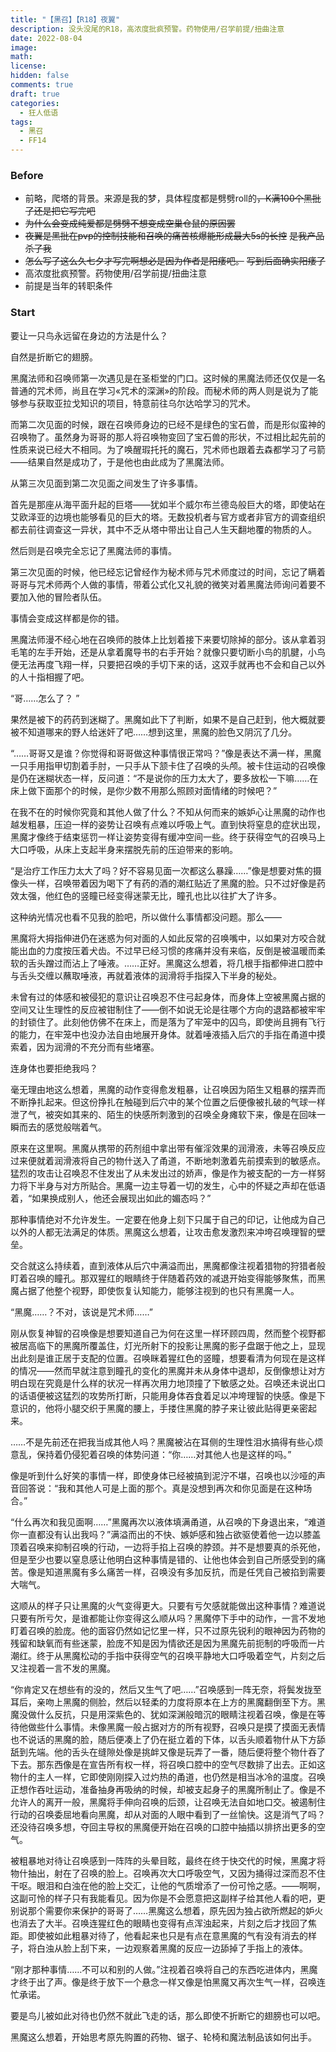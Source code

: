 ```yaml
---
title: "【黑召】【R18】夜翼"
description: 没头没尾的R18，高浓度批疯预警。药物使用/召学前提/扭曲注意
date: 2022-08-04
image: 
math: 
license: 
hidden: false
comments: true
draft: true
categories:
  - 狂人低语
tags:
  - 黑召
  - FF14
---
```


### Before

- 前略，爬塔的背景。来源是我的梦，具体程度都是劈劈roll的~~，K满100个黑批了还是把它写完吧~~
- ~~为什么会变成纯爱都是劈劈不想变成空巢仓鼠的原因罢~~
- ~~夜翼是黑批在pvp的控制技能和召唤的痛苦核爆能形成最大5s的长控~~ ~~是我产品杀了我~~
- ~~怎么写了这么久七夕才写完啊想必是因为作者是阳痿吧。~~ ~~写到后面确实阳痿了~~
- 高浓度批疯预警。药物使用/召学前提/扭曲注意
- 前提是当年的转职条件

### Start

要让一只鸟永远留在身边的方法是什么？

自然是折断它的翅膀。

黑魔法师和召唤师第一次遇见是在圣柜堂的门口。这时候的黑魔法师还仅仅是一名普通的咒术师，尚且在学习«咒术的深渊»的阶段。而秘术师的两人则是说为了能够参与获取亚拉戈知识的项目，特意前往乌尔达哈学习的咒术。

而第二次见面的时候，跟在召唤师身边的已经不是绿色的宝石兽，而是形似蛮神的召唤物了。虽然身为哥哥的那人将召唤物变回了宝石兽的形状，不过相比起先前的性质来说已经大不相同。为了唤醒瑕托托的魔石，咒术师也跟着去森都学习了弓箭——结果自然是成功了，于是他也由此成为了黑魔法师。

从第三次见面到第二次见面之间发生了许多事情。

首先是那座从海平面升起的巨塔——犹如半个威尔布兰德岛般巨大的塔，即使站在艾欧泽亚的边境也能够看见的巨大的塔。无数投机者与官方或者非官方的调查组织都去前往调查这一异状，其中不乏从塔中带出让自己人生天翻地覆的物质的人。

然后则是召唤完全忘记了黑魔法师的事情。 

第三次见面的时候，他已经忘记曾经作为秘术师与咒术师度过的时间，忘记了瞒着哥哥与咒术师两个人做的事情，带着公式化又礼貌的微笑对着黑魔法师询问着要不要加入他的冒险者队伍。

事情会变成这样都是你的错。

黑魔法师漫不经心地在召唤师的肢体上比划着接下来要切除掉的部分。该从拿着羽毛笔的左手开始，还是从拿着魔导书的右手开始？就像只要切断小鸟的肌腱，小鸟便无法再度飞翔一样，只要把召唤的手切下来的话，这双手就再也不会和自己以外的人十指相握了吧。

“哥……怎么了？ ”

果然是被下的药药到迷糊了。黑魔如此下了判断，如果不是自己赶到，他大概就要被不知道哪来的野人给迷奸了吧……想到这里，黑魔的脸色又阴沉了几分。

“……哥哥又是谁？你觉得和哥哥做这种事情很正常吗？”像是表达不满一样，黑魔一只手用指甲切割着手肘，一只手从下颔卡住了召唤的头颅。被卡住运动的召唤像是仍在迷糊状态一样，反问道：“不是说你的压力太大了，要多放松一下嘛……在床上做下面那个的时候，是你少数不用那么照顾对面情绪的时候吧？”

在我不在的时候你究竟和其他人做了什么？不知从何而来的嫉妒心让黑魔的动作也越发粗暴，压迫一样的姿势让召唤有点难以呼吸上气。直到快将窒息的症状出现，黑魔才像终于结束惩罚一样让姿势变得有缓冲空间一些。终于获得空气的召唤马上大口呼吸，从床上支起半身来摆脱先前的压迫带来的影响。

“是治疗工作压力太大了吗？好不容易见面一次都这么暴躁……”像是想要对焦的摄像头一样，召唤带着因为喝下了有药的酒的潮红贴近了黑魔的脸。只不过好像是药效太强，他红色的竖瞳已经变得迷蒙无比，瞳孔也比以往扩大了许多。

这种纳光情况也看不见我的脸吧，所以做什么事情都没问题。那么——

黑魔将大拇指伸进仍在迷惑为何对面的人如此反常的召唤嘴中，以如果对方咬合就能出血的力度按压着犬齿。不过早已经习惯的疼痛并没有来临，反倒是被温暖而柔软的舌头蹭过而沾上了唾液。……正好。黑魔这么想着，将几根手指都伸进口腔中与舌头交缠以蘸取唾液，再就着液体的润滑将手指探入下半身的秘处。

未曾有过的体感和被侵犯的意识让召唤忍不住弓起身体，而身体上空被黑魔占据的空间又让生理性的反应被钳制住了——倒不如说无论是往哪个方向的退路都被牢牢的封锁住了。此刻他仿佛不在床上，而是落为了牢笼中的囚鸟，即使尚且拥有飞行的能力，在牢笼中也没办法自由地展开身体。就着唾液插入后穴的手指在甬道中摸索着，因为润滑的不充分而有些堵塞。

连身体也要拒绝我吗？

毫无理由地这么想着，黑魔的动作变得愈发粗暴，让召唤因为陌生又粗暴的摆弄而不断挣扎起来。但这份挣扎在触碰到后穴中的某个位置之后便像被扎破的气球一样泄了气，被突如其来的、陌生的快感所刺激到的召唤全身瘫软下来，像是在回味一瞬而去的感觉般喘着气。

原来在这里啊。黑魔从携带的药剂组中拿出带有催淫效果的润滑液，未等召唤反应过来便就着润滑液将自己的物什送入了甬道，不断地刺激着先前摸索到的敏感点。猛烈的攻击让召唤忍不住发出了从未发出过的娇声，像是作为被支配的一方一样努力将下半身与对方所贴合。黑魔一边主导着一切的发生，心中的怀疑之声却在低语着，“如果换成别人，他还会展现出如此的媚态吗？”

那种事情绝对不允许发生。一定要在他身上刻下只属于自己的印记，让他成为自己以外的人都无法满足的体质。黑魔这么想着，让攻击愈发激烈来冲垮召唤理智的壁垒。

交合就这么持续着，直到液体从后穴中满溢而出，黑魔都像注视着猎物的狩猎者般盯着召唤的瞳孔。那双猩红的眼睛终于伴随着药效的减退开始变得能够聚焦，而黑魔占据了他整个视野，即使恢复认知能力，能够注视到的也只有黑魔一人。

“黑魔……？不对，该说是咒术师……”

刚从恢复神智的召唤像是想要知道自己为何在这里一样环顾四周，然而整个视野都被居高临下的黑魔所覆盖住，灯光所射下的投影让黑魔的影子盘踞于他之上，显现出此刻是谁正居于支配的位置。召唤眯着猩红色的竖瞳，想要看清为何现在是这样的情况——然而早就注意到瞳孔的变化的黑魔并未从身体中退却，反倒像想让对方明白现在究竟是什么样的状况一样再次用力地顶撞了下敏感之处。召唤还未说出口的话语便被这猛烈的攻势所打断，只能用身体吞食着足以冲垮理智的快感。像是下意识的，他将小腿交织于黑魔的腰上，手搂住黑魔的脖子来让彼此贴得更亲密起来。

……不是先前还在把我当成其他人吗？黑魔被沾在耳侧的生理性泪水搞得有些心烦意乱，保持着仍侵犯着召唤的体势问道：“你……对其他人也是这样的吗。”

像是听到什么好笑的事情一样，即使身体已经被搞到泥泞不堪，召唤也以沙哑的声音回答说：“我和其他人可是上面的那个。真是没想到再次和你见面是在这种场合。”

“什么再次和我见面啊……”黑魔再次以液体填满甬道，从召唤的下身退出来，“难道你一直都没有认出我吗？”满溢而出的不快、嫉妒感和独占欲驱使着他一边以膝盖顶着召唤来抑制召唤的行动，一边将手掐上召唤的脖颈。并不是想要真的杀死他，但是至少也要以窒息感让他明白这种事情是错的、让他也体会到自己所感受到的痛苦。像是知道黑魔有多么痛苦一样，召唤没有多加反抗，而是任凭自己被掐到需要大喘气。

这顺从的样子只让黑魔的火气变得更大。只要有亏欠感就能做出这种事情？难道说只要有所亏欠，是谁都能让你变得这么顺从吗？黑魔停下手中的动作，一言不发地盯着召唤的脸庞。他的面容仍然如记忆里一样，只不过原先锐利的眼神因为药物的残留和缺氧而有些迷蒙，脸庞不知是因为情欲还是因为黑魔先前扼制的呼吸而一片潮红。终于从黑魔松动的手指中获得空气的召唤平静地大口呼吸着空气，片刻之后又注视着一言不发的黑魔。 

“你肯定又在想些有的没的，然后又生气了吧……”召唤感到一阵无奈，将鬓发拢至耳后，亲吻上黑魔的侧脸，然后以轻柔的力度将原本在上方的黑魔翻倒至下方。黑魔没做什么反抗，只是用深紫色的、犹如深渊般暗沉的眼睛注视着召唤，像是在等待他做些什么事情。未像黑魔一般占据对方的所有视野，召唤只是摸了摸面无表情也不说话的黑魔的脸，随后便凑上了仍在挺立着的下体，以舌头顺着物什从下方舔舐到先端。他的舌头在缝隙处像是挑衅又像是玩弄了一番，随后便将整个物什吞了下去。那东西像是在宣告所有权一样，将召唤口腔中的空气尽数排了出去。正如这物什的主人一样，它即使刚刚探入过灼热的甬道，也仍然是相当冰冷的温度。召唤正想作吞吐运动，准备抽身再吸纳的时候，却被支起身子的黑魔所制止了。像是不允许人的离开一般，黑魔将手伸向召唤的后颈，让召唤无法自如地口交。被遏制住行动的召唤委屈地看向黑魔，却从对面的人眼中看到了一丝愉快。这是消气了吗？还没待召唤多想，夺回主导权的黑魔便开始在召唤的口腔中抽插以排挤出更多的空气。

被粗暴地对待让召唤感到一阵阵的头晕目眩，最终在终于快交代的时候，黑魔才将物什抽出，射在了召唤的脸上。召唤再次大口呼吸空气，又因为捅得过深而忍不住干呕。眼泪和白浊在他的脸上交汇，让他的气质增添了一份可怜之感。——啊啊，这副可怜的样子只有我能看见。因为你是不会愿意把这副样子给其他人看的吧，更别说那个需要你来保护的哥哥了……黑魔这么想着，原先因为独占欲所燃起的妒火也消去了大半。召唤连猩红色的眼睛也变得有点浑浊起来，片刻之后才找回了焦距。即使被如此粗暴对待了，他看起来也只是有点在意黑魔的气有没有消去的样子，将白浊从脸上刮下来，一边观察着黑魔的反应一边舔掉了手指上的液体。

“刚才那种事情……不可以和别的人做。”注视着召唤将自己的东西吃进体内，黑魔才终于出了声。像是终于放下一个悬念一样又像是怕黑魔又再次生气一样，召唤连忙承诺。

要是鸟儿被如此对待也仍然不就此飞走的话，那么即使不折断它的翅膀也可以吧。

黑魔这么想着，开始思考原先购置的药物、锯子、轮椅和魔法制品该如何出手。
